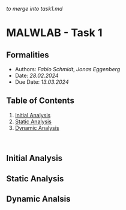 *to merge into task1.md*

# MALWLAB - Task 1
## Formalities
- Authors: *Fabio Schmidt*, *Jonas Eggenberg*
- Date: *28.02.2024*
- Due Date: *13.03.2024*

## Table of Contents
1. [Initial Analysis](#init_analysis)
2. [Static Analysis](#static_analysis)
3. [Dynamic Analysis](#dynamic_analysis)
<br>

## Initial Analysis <a name="init_analysis"></a>


## Static Analysis <a name="static_analysis"></a>

## Dynamic Analsis <a name="dynamic_analysis"></a>
